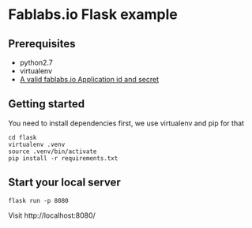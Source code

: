 # Fablabs.io Flask example

## Prerequisites

- python2.7
- virtualenv
- [A valid fablabs.io Application id and secret](../README.md)

## Getting started

You need to install dependencies first, we use virtualenv and pip for that

```
cd flask
virtualenv .venv
source .venv/bin/activate
pip install -r requirements.txt
```

## Start your local server 

```
flask run -p 8080
```

Visit http://localhost:8080/


